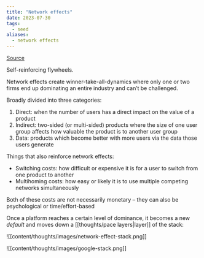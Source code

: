 ```yaml
---
title: "Network effects"
date: 2023-07-30
tags:
  - seed
aliases:
  - network effects
---
```


[Source](https://julian.digital/2021/12/20/the-power-of-defaults/)

Self-reinforcing flywheels.

Network effects create winner-take-all-dynamics where only one or two firms end up dominating an entire industry and can’t be challenged.

Broadly divided into three categories:

1. Direct: when the number of users has a direct impact on the value of a product
2. Indirect: two-sided (or multi-sided) products where the size of one user group affects how valuable the product is to another user group
3. Data: products which become better with more users via the data those users generate

Things that also reinforce network effects:

- Switching costs: how difficult or expensive it is for a user to switch from one product to another
- Multihoming costs: how easy or likely it is to use multiple competing networks simultaneously

Both of these costs are not necessarily monetary – they can also be psychological or time/effort-based

Once a platform reaches a certain level of dominance, it becomes a new _default_ and moves down a [[thoughts/pace layers|layer]] of the stack:

![[content/thoughts/images/network-effect-stack.png]]

![[content/thoughts/images/google-stack.png]]
